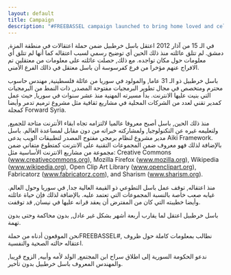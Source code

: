 ```yaml
---
layout: default
title: Campaign
description: "#FREEBASSEL campaign launched to bring home loved and celebrated internet volunteer detained in syria"
---
```


في الـ 15 من آذار 2012 اعتقل باسل خرطبيل ضمن حملة اعتقالات في منطقة المزة, دمشق. لم تتلق عائلته منذ ذلك الحين أي توضيح رسمي لسبب اعتقاله كما أنها لم تتلق أي معلومات حول مكان تواجده. مع ذلك, حصلت عائلته على معلومات من معتقلين تم الافراج عنهم مؤخرا من فرع كفرسوسة أن باسل معتقل في ذالك الفرع الأمني.

باسل خرطبيل ذو الـ 31 عاما, والمولود في سوريا من عائلة فلسطينية, مهندس حاسوب محترم ومتخصص في مجال تطوير البرمجيات مفتوحة المصدر, ذات النمط من البرمجيات التي بنيت عليها الانترنت. بدأ مسيرته المهنية منذ عشر سنوات في سوريا, حيث عمل كمدير تقني لعدد من الشركات المحلية في مشاريع ثقافية مثل مشروع ترميم تدمر وأيضا كمجلة Forward Syria.

منذ ذلك الحين, باسل أصبح معروفا عالميا لالتزامه تجاه ابقاء الأنترنت متاحة للجميع, ولتعليمه غيره عن التكنولوجيا, ولمشاركته خبراته من دون مقابل لمساعدة العالم. باسل مدير مشروع لنظام برمجي  مفتوح المصدر لتطبيقات الويب يدعى Aiki Framework. بالإضافة لذلك فهو معروف ضمن المجموعات التقنية على الانترنت كمتطوع متفاني ضمن مجموعة من مشاريع الانترنت الأساسية مثل:
Creative Commons (www.creativecommons.org), Mozilla Firefox (www.mozilla.org), Wikipedia (www.wikipedia.org), Open Clip Art Library (www.openclipart.org), Fabricatorz (www.fabricatorz.com), and Sharism (www.sharism.org). 

منذ اعتقاله, توقف عمل باسل التطوعي ذو القيمة العالية جدا, في سوريا وحول العالم. غيابه صعب خاصة بالنسبة المجموعات التي تعتمد عليه. بالإضافة لذلك فإن حياة عائلته وأيضا خطيبته التي كان من المفترض أن يعقد قرانه عليها في نيسان, قد توقفت.

باسل خرطبيل اعتقل لما يقارب أربعة أشهر بشكل غير عادل, بدون محاكمة وحتى بدون تهمة.

نحن الموقعون أدناه من حملةFREEBASSEL#, نطالب بمعلومات كاملة حول ظروف اعتقاله حالته الصحية والنفسية.

ندعو الحكومة السورية إلى اطلاق سراح ابن المجتمع, الولد لأمه وأبيه, الزوج قريبا, والمهندس المعروف باسل خرطبيل بدون تأخير.
